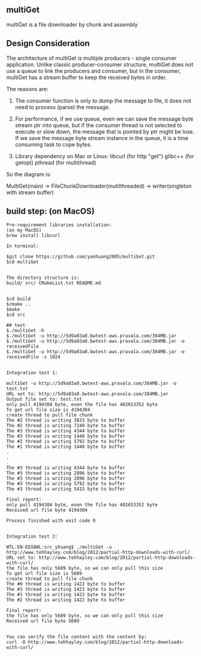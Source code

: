 ## multiGet
multiGet is a file downloader by chunk and assembly

## Design Consideration
The architecture of multiGet is multiple producers - single consumer application.
Unlike classic producer-consumer structure, multiGet does not use a queue to link
the producers and consumer, but in the consumer, multiGet has a stream buffer to
keep the received bytes in order.

The reasons are:
1. The consumer function is only to dump the message to file, it
   does not need to process (parse) the message.

2. For performance, if we use queue, even we can save the message byte stream
   ptr into queue, but if the consumer thread is not selected to execute or slow down,
   the message that is pointed by ptr might be lose. If we save the message byte stream instance
   in the queue, it is a time consuming task to cope bytes.

3. Library dependency on Mac or Linux:
       libcurl (for http "get")
       glibc++ (for getopt)
       pthread (for multithread)


So the diagram is:

 MultiGet(main) -> FileChunkDownloader(mutilthreaded) -> writer(singleton with stream buffer) 


## build step: (on MacOS)

```
Pre-requirement libraries installation:
(on my MacOS)
brew install libcurl

In terminal:

$git clone https://github.com/yaohuang2005/multiGet.git
$cd multiGet


The directory structure is:
build/ src/ CMakeList.txt README.md


$cd build
$cmake ..
$make
$cd src

## test
$./multiGet -h
$./multiGet -u http://5d9a03a0.bwtest-aws.pravala.com/384MB.jar
$./multiGet -u http://5d9a03a0.bwtest-aws.pravala.com/384MB.jar -o receivedFile
$./multiGet -u http://5d9a03a0.bwtest-aws.pravala.com/384MB.jar -o receivedFile -s 1024


Integration test 1:

multiGet -u http://5d9a03a0.bwtest-aws.pravala.com/384MB.jar -o test.txt
URL set to: http://5d9a03a0.bwtest-aws.pravala.com/384MB.jar
Output file set to: test.txt
only pull 4194304 byte, even the file has 402653352 byte
To get url file size is 4194304
create thread to pull file chunk
The #2 thread is writing 3833 byte to buffer
The #2 thread is writing 7240 byte to buffer
The #3 thread is writing 4344 byte to buffer
The #3 thread is writing 1448 byte to buffer
The #2 thread is writing 5792 byte to buffer
The #1 thread is writing 1448 byte to buffer
.
.
.
The #3 thread is writing 4344 byte to buffer
The #3 thread is writing 2896 byte to buffer
The #3 thread is writing 2896 byte to buffer
The #3 thread is writing 5792 byte to buffer
The #3 thread is writing 5415 byte to buffer

Final report:
only pull 4194304 byte, even the file has 402653352 byte
Received url file byte 4194304

Process finished with exit code 0


Integration test 2:

WTL-EN-EEG8WL:src yhuang$ ./multiGet -u http://www.tehhayley.com/blog/2012/partial-http-downloads-with-curl/
URL set to: http://www.tehhayley.com/blog/2012/partial-http-downloads-with-curl/
the file has only 5689 byte, so we can only pull this size
To get url file size is 5689
create thread to pull file chunk
The #0 thread is writing 1422 byte to buffer
The #3 thread is writing 1423 byte to buffer
The #1 thread is writing 1422 byte to buffer
The #2 thread is writing 1422 byte to buffer

Final report:
the file has only 5689 byte, so we can only pull this size
Received url file byte 5689


You can verify the file content with the content by:
curl -O http://www.tehhayley.com/blog/2012/partial-http-downloads-with-curl/

```
